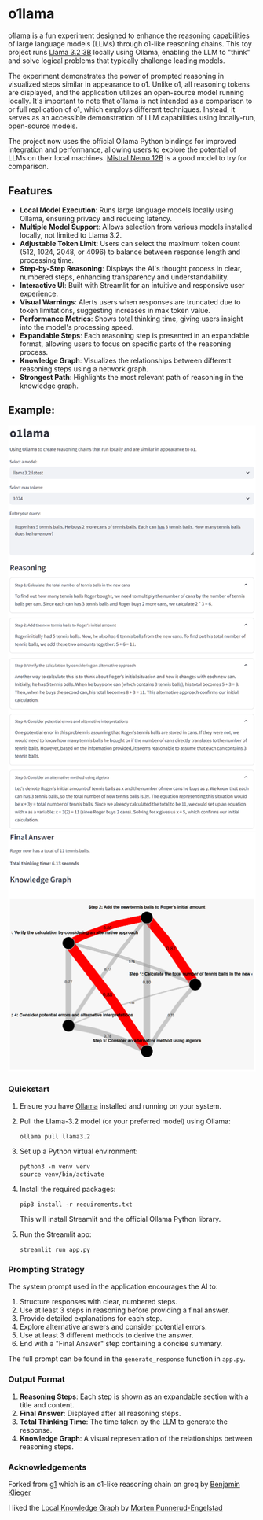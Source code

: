 # o1lama

o1lama is a fun experiment designed to enhance the reasoning capabilities of large language models (LLMs) through o1-like reasoning chains. This toy project runs [Llama 3.2 3B](https://ollama.com/library/llama3.2) locally using Ollama, enabling the LLM to "think" and solve logical problems that typically challenge leading models. 

The experiment demonstrates the power of prompted reasoning in visualized steps similar in appearance to o1. Unlike o1, all reasoning tokens are displayed, and the application utilizes an open-source model running locally. It's important to note that o1lama is not intended as a comparison to or full replication of o1, which employs different techniques. Instead, it serves as an accessible demonstration of LLM capabilities using locally-run, open-source models.

The project now uses the official Ollama Python bindings for improved integration and performance, allowing users to explore the potential of LLMs on their local machines. [Mistral Nemo 12B](https://ollama.com/library/mistral-nemo) is a good model to try for comparison.

## Features
- **Local Model Execution**: Runs large language models locally using Ollama, ensuring privacy and reducing latency.
- **Multiple Model Support**: Allows selection from various models installed locally, not limited to Llama 3.2.
- **Adjustable Token Limit**: Users can select the maximum token count (512, 1024, 2048, or 4096) to balance between response length and processing time.
- **Step-by-Step Reasoning**: Displays the AI's thought process in clear, numbered steps, enhancing transparency and understandability.
- **Interactive UI**: Built with Streamlit for an intuitive and responsive user experience.
- **Visual Warnings**: Alerts users when responses are truncated due to token limitations, suggesting increases in max token value.
- **Performance Metrics**: Shows total thinking time, giving users insight into the model's processing speed.
- **Expandable Steps**: Each reasoning step is presented in an expandable format, allowing users to focus on specific parts of the reasoning process.
- **Knowledge Graph**: Visualizes the relationships between different reasoning steps using a network graph.
- **Strongest Path**: Highlights the most relevant path of reasoning in the knowledge graph.


## Example:

![Screenshot 1](screenshot-01.png)
![Screenshot 2](screenshot-02.png)

### Quickstart

1. Ensure you have [Ollama](https://ollama.ai/) installed and running on your system.

2. Pull the Llama-3.2 model (or your preferred model) using Ollama:
   ```
   ollama pull llama3.2
   ```

3. Set up a Python virtual environment:
   ```
   python3 -m venv venv
   source venv/bin/activate
   ```

4. Install the required packages:
   ```
   pip3 install -r requirements.txt
   ```
   This will install Streamlit and the official Ollama Python library.

5. Run the Streamlit app:
   ```
   streamlit run app.py
   ```

### Prompting Strategy

The system prompt used in the application encourages the AI to:

1. Structure responses with clear, numbered steps.
2. Use at least 3 steps in reasoning before providing a final answer.
3. Provide detailed explanations for each step.
4. Explore alternative answers and consider potential errors.
5. Use at least 3 different methods to derive the answer.
6. End with a "Final Answer" step containing a concise summary.

The full prompt can be found in the `generate_response` function in `app.py`.

### Output Format

1. **Reasoning Steps**: Each step is shown as an expandable section with a title and content.
2. **Final Answer**: Displayed after all reasoning steps.
3. **Total Thinking Time**: The time taken by the LLM to generate the response.
4. **Knowledge Graph**: A visual representation of the relationships between reasoning steps.

### Acknowledgements

Forked from [g1](https://github.com/bklieger-groq/g1) which is an o1-like reasoning chain on groq by [Benjamin Klieger](https://github.com/bklieger-groq)

I liked the [Local Knowledge Graph](https://github.com/punnerud/Local_Knowledge_Graph) by [Morten Punnerud-Engelstad](https://github.com/punnerud)
